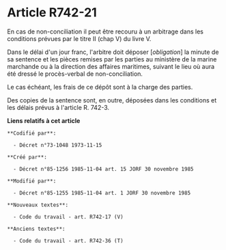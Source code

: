 # Article R742-21

En cas de non-conciliation il peut être recouru à un arbitrage dans les conditions prévues par le titre II (chap V) du livre
V.

Dans le délai d'un jour franc, l'arbitre doit déposer [*obligation*] la minute de sa sentence et les pièces remises par les
parties au ministère de la marine marchande ou à la direction des affaires maritimes, suivant le lieu où aura été dressé le
procès-verbal de non-conciliation.

Le cas échéant, les frais de ce dépôt sont à la charge des parties.

Des copies de la sentence sont, en outre, déposées dans les conditions et les délais prévus à l'article R. 742-3.

**Liens relatifs à cet article**

	**Codifié par**:

	  - Décret n°73-1048 1973-11-15

	**Créé par**:

	  - Décret n°85-1256 1985-11-04 art. 15 JORF 30 novembre 1985

	**Modifié par**:

	  - Décret n°85-1255 1985-11-04 art. 1 JORF 30 novembre 1985

	**Nouveaux textes**:

	  - Code du travail - art. R742-17 (V)

	**Anciens textes**:

	  - Code du travail - art. R742-36 (T)
